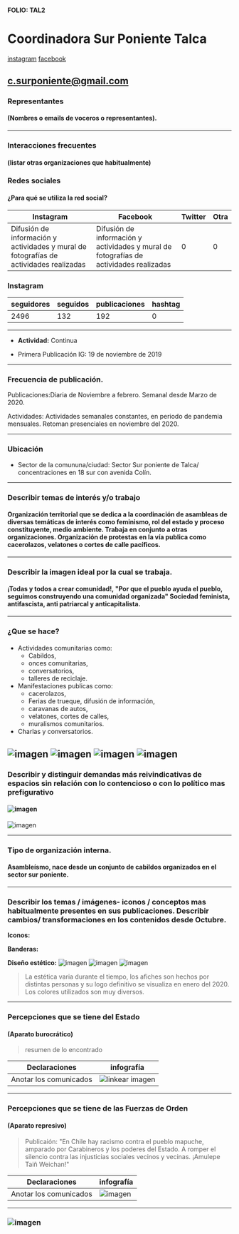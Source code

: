 #### FOLIO: TAL2
# Coordinadora Sur Poniente Talca

[instagram](https://www.instagram.com/coordinadora_surponiente_talca/)
[facebook](https://www.facebook.com/Coordinadora-sur-poniente-Talca-101158091431332/)

<c.surponiente@gmail.com>
---

### Representantes
#### (Nombres o emails de voceros o representantes).

---
### Interacciones frecuentes
#### (listar otras organizaciones que habitualmente)

### Redes sociales
#### ¿Para qué se utiliza la red social?
| Instagram | Facebook | Twitter | Otra 
|---|---|---|---|
|Difusión de información y actividades y mural de fotografías de actividades realizadas |Difusión de información y actividades y mural de fotografías de actividades realizadas|0| 0|

### **Instagram**
| seguidores | seguidos | publicaciones | hashtag 
|---|---|---|---|
|2496|132|192| 0

---

* **Actividad:**   Continua

* Primera Publicación IG:  19 de noviembre de 2019

---
### Frecuencia de publicación.

Publicaciones:Diaria de Noviembre a febrero. Semanal desde Marzo de 2020.

Actividades: Actividades semanales constantes, en periodo de pandemia mensuales. Retoman presenciales en noviembre del 2020. 

---
### Ubicación
* Sector de la comununa/ciudad: Sector Sur poniente de Talca/ concentraciones en 18 sur con avenida Colín.

---
### Describir temas de interés y/o trabajo
#### Organización territorial que se dedica a la coordinación de asambleas de diversas temáticas de interés como feminismo, rol del estado y proceso constituyente, medio ambiente. Trabaja en conjunto a otras organizaciones. Organización de protestas en la vía publica como cacerolazos, velatones o cortes de calle pacíficos. 
---
### Describir la imagen ideal por la cual se trabaja.
#### ¡Todas y todos a crear comunidad!,        "Por que el pueblo ayuda el pueblo, seguimos construyendo una comunidad organizada"  Sociedad feminista, antifascista, anti patriarcal y anticapitalista.  

---
### ¿Que se hace?
#### 
- Actividades comunitarias como: 
    - Cabildos, 
    - onces comunitarias, 
    - conversatorios, 
    - talleres de reciclaje. 
- Manifestaciones publicas como: 
    - cacerolazos,
    -  Ferias de trueque, difusión de información, 
    - caravanas de autos, 
    - velatones, cortes de calles, 
    -  muralismos comunitarios. 
-  Charlas y conversatorios.  

![imagen](4.jpg)
![imagen](5.jpg)
![imagen](anar.png)
![imagen](nuevo.png)
---
### Describir y distinguir demandas más reivindicativas de espacios sin relación con lo contencioso o con lo político mas prefigurativo
#### ![imagen](mapu.png)
![imagen](pub.png)

---
### Tipo de organización interna.
#### Asambleísmo, nace desde un conjunto de cabildos organizados en el sector sur poniente. 

---
### Describir los temas / imágenes- iconos / conceptos mas habitualmente presentes en sus publicaciones. Describir cambios/ transformaciones en los contenidos desde Octubre.

**Iconos:**

**Banderas:**

**Diseño estético:**
![imagen](1.jpg)
![imagen](2.jpg)
![imagen](3.jpg)

> La estética varia durante el tiempo, los afiches son hechos por distintas personas y su logo definitivo se visualiza en enero del 2020. Los colores utilizados son muy diversos. 

---
### Percepciones que se tiene del Estado
#### (Aparato burocrático)
> resumen de lo encontrado

| Declaraciones | infografía | 
|---|---|
|Anotar los comunicados | ![linkear imagen]() |

---
### Percepciones que se tiene de las Fuerzas de Orden
#### (Aparato represivo)
>Publicaión:  "En Chile hay racismo contra el pueblo mapuche, amparado por Carabineros y los poderes del Estado.
A romper el silencio contra las injusticias sociales vecinos y vecinas.
¡Amulepe Taiñ Weichan!" 

| Declaraciones | infografía | 
|---|---|
|Anotar los comunicados | ![imagen]() |


---
### ![imagen](Comunicado.jpg) 
